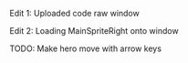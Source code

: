 Edit 1: Uploaded code raw window

Edit 2: Loading MainSpriteRight onto window 

TODO: Make hero move with arrow keys
